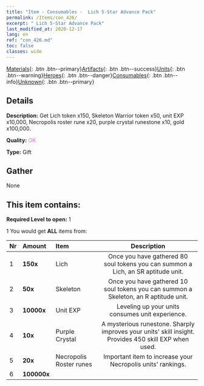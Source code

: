 ```yaml
---
title: "Item - Consumables -  Lich 5-Star Advance Pack"
permalink: /Items/con_426/
excerpt: " Lich 5-Star Advance Pack"
last_modified_at: 2020-12-17
lang: en
ref: "con_426.md"
toc: false
classes: wide
---
```

 [Materials](/Items/){: .btn .btn--primary}[Artifacts](/Items/Artifacts/){: .btn .btn--success}[Units](/Items/Units/){: .btn .btn--warning}[Heroes](/Items/Heroes/){: .btn .btn--danger}[Consumables](/Items/Consumables/){: .btn .btn--info}[Unknown](/Items/Unknown/){: .btn .btn--primary}

## Details
 **Description:** Get Lich token x150, Skeleton Warrior token x50, unit EXP x10,000, Necropolis roster rune x20, purple crystal runestone x10, gold x100,000.

 **Quality:** <span style="color: #DA70D6">OK</span>

 **Type:** Gift

## Gather

  None

## This item contains:

 **Required Level to open:** 1

 1 You would get **ALL** items  from:

  | Nr | Amount |     Item    | Description |
  |:---|:-------|:------------|:-----------:|
  | 1 |  **150x** | Lich | Once you have gathered 80 soul tokens you can summon a Lich, an SR aptitude unit.  | 
  | 2 |  **50x** | Skeleton | Once you have gathered 10 soul tokens you can summon a Skeleton, an R aptitude unit.  | 
  | 3 |  **10000x** | Unit EXP | Leveling up your units consumes unit experience.  | 
  | 4 |  **10x** | Purple Crystal | A mysterious runestone. Sharply improves your units' skill insight. Provides 450 skill EXP when used.  | 
  | 5 |  **20x** | Necropolis Roster runes | Important item to increase your Necropolis units' rankings.  | 
  | 6 |  **100000x** | <i class="fas fa-coins"/> |  | 
